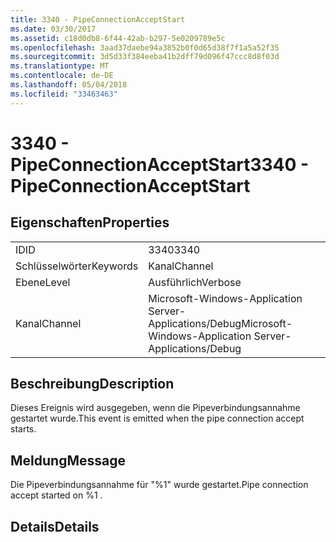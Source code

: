 ```yaml
---
title: 3340 - PipeConnectionAcceptStart
ms.date: 03/30/2017
ms.assetid: c18d0db8-6f44-42ab-b297-5e0209789e5c
ms.openlocfilehash: 3aad37daebe94a3852b0f0d65d38f7f1a5a52f35
ms.sourcegitcommit: 3d5d33f384eeba41b2dff79d096f47ccc8d8f03d
ms.translationtype: MT
ms.contentlocale: de-DE
ms.lasthandoff: 05/04/2018
ms.locfileid: "33463463"
---
```

# <a name="3340---pipeconnectionacceptstart"></a><span data-ttu-id="b4133-102">3340 - PipeConnectionAcceptStart</span><span class="sxs-lookup"><span data-stu-id="b4133-102">3340 - PipeConnectionAcceptStart</span></span>
## <a name="properties"></a><span data-ttu-id="b4133-103">Eigenschaften</span><span class="sxs-lookup"><span data-stu-id="b4133-103">Properties</span></span>  
  
|||  
|-|-|  
|<span data-ttu-id="b4133-104">ID</span><span class="sxs-lookup"><span data-stu-id="b4133-104">ID</span></span>|<span data-ttu-id="b4133-105">3340</span><span class="sxs-lookup"><span data-stu-id="b4133-105">3340</span></span>|  
|<span data-ttu-id="b4133-106">Schlüsselwörter</span><span class="sxs-lookup"><span data-stu-id="b4133-106">Keywords</span></span>|<span data-ttu-id="b4133-107">Kanal</span><span class="sxs-lookup"><span data-stu-id="b4133-107">Channel</span></span>|  
|<span data-ttu-id="b4133-108">Ebene</span><span class="sxs-lookup"><span data-stu-id="b4133-108">Level</span></span>|<span data-ttu-id="b4133-109">Ausführlich</span><span class="sxs-lookup"><span data-stu-id="b4133-109">Verbose</span></span>|  
|<span data-ttu-id="b4133-110">Kanal</span><span class="sxs-lookup"><span data-stu-id="b4133-110">Channel</span></span>|<span data-ttu-id="b4133-111">Microsoft-Windows-Application Server-Applications/Debug</span><span class="sxs-lookup"><span data-stu-id="b4133-111">Microsoft-Windows-Application Server-Applications/Debug</span></span>|  
  
## <a name="description"></a><span data-ttu-id="b4133-112">Beschreibung</span><span class="sxs-lookup"><span data-stu-id="b4133-112">Description</span></span>  
 <span data-ttu-id="b4133-113">Dieses Ereignis wird ausgegeben, wenn die Pipeverbindungsannahme gestartet wurde.</span><span class="sxs-lookup"><span data-stu-id="b4133-113">This event is emitted when the pipe connection accept starts.</span></span>  
  
## <a name="message"></a><span data-ttu-id="b4133-114">Meldung</span><span class="sxs-lookup"><span data-stu-id="b4133-114">Message</span></span>  
 <span data-ttu-id="b4133-115">Die Pipeverbindungsannahme für "%1" wurde gestartet.</span><span class="sxs-lookup"><span data-stu-id="b4133-115">Pipe connection accept started on %1 .</span></span>  
  
## <a name="details"></a><span data-ttu-id="b4133-116">Details</span><span class="sxs-lookup"><span data-stu-id="b4133-116">Details</span></span>
